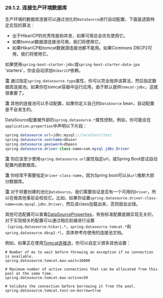 ### 29.1.2. 连接生产环境数据库

生产环境的数据库连接可以通过池化的`DataSource`进行自动配置，下面是选取特定实现的算法：

- 出于HikariCP的优秀性能和并发，如果可用总会优先使用它。
- 如果tomcat数据源连接池可用，我们将使用它。
- 如果HikariCP和tomcat数据源连接池都不能用。如果Commons DBCP2可用，我们将使用它。

如果使用`spring-boot-starter-jdbc`或`spring-boot-starter-data-jpa` 'starters'，你会自动添加`HikariCP`依赖。

**注** 通过指定`spring.datasource.type`属性，你可以完全抛弃该算法，然后指定数据库连接池。如果你在tomcat容器中运行应用，由于默认提供`tomcat-jdbc`，这就很重要了。

**注** 其他的连接池可以手动配置，如果你定义自己的`DataSource` bean，自动配置是不会发生的。

DataSource配置被外部的`spring.datasource.*`属性控制，例如，你可能会在`application.properties`中声明以下片段：
```java
spring.datasource.url=jdbc:mysql://localhost/test
spring.datasource.username=dbuser
spring.datasource.password=dbpass
spring.datasource.driver-class-name=com.mysql.jdbc.Driver
```
**注** 你应该至少使用`spring.datasource.url`属性指定url，或Spring Boot尝试自动配置内嵌数据库。

**注** 你经常不需要指定`driver-class-name`，因为Spring boot可以从`url`推断大部分数据库。

**注** 对于将要创建的池化`DataSource`，我们需要验证是否有一个可用的`Driver`，所以在做其他事前会校验它。比如，如果你设置`spring.datasource.driver-class-name=com.mysql.jdbc.Driver`，然后该class加载出来，否则就会出错。

其他可选配置可以查看[DataSourceProperties](https://github.com/spring-projects/spring-boot/tree/v2.0.0.M5/spring-boot-autoconfigure/src/main/java/org/springframework/boot/autoconfigure/jdbc/DataSourceProperties.java)，有些标准配置是跟实现无关的，对于实现相关的配置可以通过相应前缀进行设置（`spring.datasource.hikari.*`，`spring.datasource.tomcat.*`和`spring.datasource.dbcp2.*`），具体参考你使用的连接池文档。

例如，如果正在使用[Tomcat连接池](http://tomcat.apache.org/tomcat-8.0-doc/jdbc-pool.html#Common_Attributes)，你可以自定义很多其他设置：
```properties
# Number of ms to wait before throwing an exception if no connection is available.
spring.datasource.tomcat.max-wait=10000

# Maximum number of active connections that can be allocated from this pool at the same time.
spring.datasource.tomcat.max-active=50

# Validate the connection before borrowing it from the pool.
spring.datasource.tomcat.test-on-borrow=true
```
